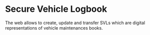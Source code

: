# Secure Vehicle Logbook

The web allows to create, update and transfer SVLs which are digital representations of vehicle maintenances books.
